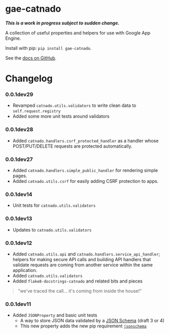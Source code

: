 # gae-catnado

***This is a work in progress subject to sudden change.***

A collection of useful properties and helpers for use with Google App Engine.

Install with pip: `pip install gae-catnado`.

See the [docs on GitHub](https://tylertrussell.github.io/gae-catnado).

# Changelog

### 0.0.1dev29
* Revamped `catnado.utils.validators` to write clean data to `self.request.registry`
* Added some more unit tests around validators

### 0.0.1dev28
* Added `catnado.handlers.csrf_protected_handler` as a handler whose POST/PUT/DELETE requests are protected automatically.

### 0.0.1dev27
* Added `catnado.handlers.simple_public_handler` for rendering simple pages.
* Added `catnado.utils.csrf` for easily adding CSRF protection to apps.

### 0.0.1dev14
* Unit tests for `catnado.utils.validators`

### 0.0.1dev13
* Updates to `catnado.utils.validators`

### 0.0.1dev12
* Added `catnado.utils.api` and `catnado.handlers.service_api_handler`; helpers 
for making secure API calls and building API handlers that validate requests are
coming from another service within the same application.
* Added `catnado.utils.validators`
* Added `flake8-docstrings-catnado` and related bits and pieces

> "we've traced the call... it's coming from inside the house!"

### 0.0.1dev11
* Added `JSONProperty` and basic unit tests
    * A way to store JSON data validated by a [JSON Schema](http://www.json-schema.org) (draft 3 or 4)
    * This new property adds the new pip requirement [`jsonschema`](https://github.com/Julian/jsonschema)
